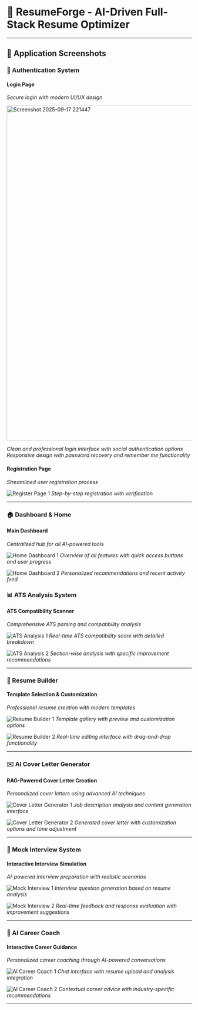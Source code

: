 # 🚀 ResumeForge - AI-Driven Full-Stack Resume Optimizer
---

## 📸 Application Screenshots

### 🔐 Authentication System

#### Login Page
*Secure login with modern UI/UX design*

<img width="1920" height="909" alt="Screenshot 2025-09-17 221447" src="https://github.com/user-attachments/assets/c24f0d91-9974-4983-8217-baf0306d62d5" />

*Clean and professional login interface with social authentication options*
*Responsive design with password recovery and remember me functionality*

#### Registration Page
*Streamlined user registration process*

![Register Page 1](<img width="1920" height="905" alt="Screenshot 2025-09-17 221524" src="https://github.com/user-attachments/assets/c0668cec-f99d-424e-816b-561b3fadf92e" />
)
*Step-by-step registration with verification*

---

### 🏠 Dashboard & Home

#### Main Dashboard
*Centralized hub for all AI-powered tools*

![Home Dashboard 1](<img width="1920" height="915" alt="Screenshot 2025-09-17 221314" src="https://github.com/user-attachments/assets/97401d89-7985-4e0b-bb0a-29cf2ea51c69" />
)
*Overview of all features with quick access buttons and user progress*

![Home Dashboard 2](<img width="1920" height="870" alt="Screenshot 2025-09-17 221337" src="https://github.com/user-attachments/assets/14299a2c-15b1-455b-8b8d-ce3a1ff7e9a9" />
)
*Personalized recommendations and recent activity feed*



### 📊 ATS Analysis System

#### ATS Compatibility Scanner
*Comprehensive ATS parsing and compatibility analysis*

![ATS Analysis 1](<img width="1920" height="875" alt="Screenshot 2025-09-17 222424" src="https://github.com/user-attachments/assets/a33a61be-4f32-4d0a-a7d6-e5d2bc3ee32d" />
)
*Real-time ATS compatibility score with detailed breakdown*

![ATS Analysis 2](<img width="1920" height="885" alt="Screenshot 2025-09-17 222649" src="https://github.com/user-attachments/assets/caed33ba-58be-408e-829d-5fe822b3633b" />
)
*Section-wise analysis with specific improvement recommendations*

---

### 📝 Resume Builder

#### Template Selection & Customization
*Professional resume creation with modern templates*

![Resume Builder 1](screenshots/resume_builder_1.png)
*Template gallery with preview and customization options*

![Resume Builder 2](screenshots/resume_builder_2.png)
*Real-time editing interface with drag-and-drop functionality*

---

### ✉️ AI Cover Letter Generator

#### RAG-Powered Cover Letter Creation
*Personalized cover letters using advanced AI techniques*

![Cover Letter Generator 1](screenshots/cover_letter_1.png)
*Job description analysis and content generation interface*

![Cover Letter Generator 2](screenshots/cover_letter_2.png)
*Generated cover letter with customization options and tone adjustment*

---

### 🎯 Mock Interview System

#### Interactive Interview Simulation
*AI-powered interview preparation with realistic scenarios*

![Mock Interview 1](screenshots/mock_interview_1.png)
*Interview question generation based on resume analysis*

![Mock Interview 2](screenshots/mock_interview_2.png)
*Real-time feedback and response evaluation with improvement suggestions*

---

### 💬 AI Career Coach

#### Interactive Career Guidance
*Personalized career coaching through AI-powered conversations*

![AI Career Coach 1](screenshots/career_coach_1.png)
*Chat interface with resume upload and analysis integration*

![AI Career Coach 2](screenshots/career_coach_2.png)
*Contextual career advice with industry-specific recommendations*

---

